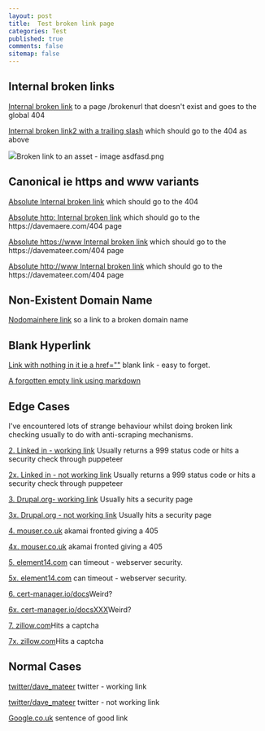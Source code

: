```yaml
---
layout: post
title:  Test broken link page
categories: Test
published: true
comments: false
sitemap: false
---
```


## Internal broken links

<p> <a href="/brokenurl">Internal broken link</a>  to a page /brokenurl that doesn't exist and goes to the global 404</p>

<p><a href="/brokenurl2/">Internal broken link2 with a trailing slash</a> which should go to the 404 as above</p>

<p><img src="/asdfas.png" />Broken link to an asset - image asdfasd.png</p>

## Canonical ie https and www variants

<p><a href="https://davemateer.com/brokenurl">Absolute Internal broken link</a> which should go to the 404</p>

<p><a href="http://davemateer.com/brokenurl">Absolute http: Internal broken link</a> which should go to the https://davemaere.com/404 page</p>

<p><a href="https://www.davemateer.com/brokenurl">Absolute https://www Internal broken link</a> which should go to the https://davemateer.com/404 page</p>

<p><a href="http://www.davemateer.com/brokenurl">Absolute http://www Internal broken link</a> which should go to the https://davemateer.com/404 page</p>

## Non-Existent Domain Name

<p><a href="https://nodomainhere.co.uk/">Nodomainhere link</a> so a link to a broken domain name</p>

## Blank Hyperlink

<p><a href="">Link with nothing in it ie a href=""</a> blank link - easy to forget.</p>

[A forgotten empty link using markdown]()  

## Edge Cases

I've encountered lots of strange behaviour whilst doing broken link checking usually to do with anti-scraping mechanisms.

<p><a href="https://linkedin.com/in/dave-mateer-6274942/">2. Linked in - working link</a> Usually returns a 999 status code or hits a security check through puppeteer</p>

<p><a href="https://linkedin.com/in/dave-mateer-6274942XXX/">2x. Linked in - not working link</a> Usually returns a 999 status code or hits a security check through puppeteer</p>

<p><a href="https://www.drupal.org">3. Drupal.org- working link</a> Usually hits a security page</p>

<p><a href="https://www.drupal.org/XXX">3x. Drupal.org - not working link</a> Usually hits a security page</p>

<p><a href="https://www.mouser.co.uk/new/mikroe/mikroelektronikaClick/">4. mouser.co.uk</a> akamai fronted giving a 405</p>

<p><a href="https://www.mouser.co.uk/new/mikroe/mikroelektronikaClickXXX/">4x. mouser.co.uk</a> akamai fronted giving a 405</p>

<p><a href="https://www.element14.com/community/community/designcenter/azure-sphere-starter-kits?ICID=azure-sphereCH-topbanne">5. element14.com</a> can timeout - webserver security.</p>

<p><a href="https://www.element14.com/community/community/designcenter/azure-sphere-starter-kitsXXX">5x. element14.com</a> can timeout - webserver security.</p>

<p><a href="https://cert-manager.io/docs/">6. cert-manager.io/docs</a>Weird?</p>

<p><a href="https://cert-manager.io/docsXXX/">6x. cert-manager.io/docsXXX</a>Weird?</p>

<p><a href="https://zillow.com/">7. zillow.com</a>Hits a captcha</p>

<p><a href="https://zillow.com/XXX">7x. zillow.com</a>Hits a captcha</p>

## Normal Cases

<p><a href="https://twitter.com/dave_mateer">twitter/dave_mateer</a> twitter - working link</p>

<p><a href="https://twitter.com/dave_mateerXXX">twitter/dave_mateer</a> twitter - not working link</p>

<p> <a href="https://www.google.co.uk">Google.co.uk</a> sentence of good link </p>